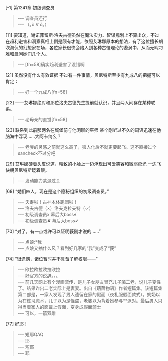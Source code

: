 
[-1] 第1241章 初级调查员
>--- 调查员还行<br>
>--- （｡ò ∀ ó｡）<br>

[11] 要知道，谢诺菲留斯·洛夫古德虽然在魔法实力、智谋规划上不算出众，不过在趋利避害和洞察真相上倒是颇有才能，依照艾琳娜原本的想法，有了这位擅长胡吹海侃的幻想家在场，各位家长很快会陷入到各种古怪理论的漩涡中，从而无暇刁难和盘问她们几个人。
>--- [fn=58]确实趋利避害了没错啊<br>

[21] 虽然没有什么有效证据 不过有一件事情，贝尼特斯至少有九成八的把握可以肯定：
>--- 好一个九成八[fn=58]<br>

[22] ——艾琳娜绝对和那位洛夫古德先生提前就认识，并且两人间存在某种联系。
>--- 老母亲的直觉[fn=58]<br>

[23] 联系到此前那两名在城堡前与他闲聊的巫师 某个刚听过不久的词语迅速在他脑海中浮现……大阿卡纳么？
>--- 老爹的灵感之前就这么高了，狼人化后不就更要起飞。这不直接过个sancheck不过分吧<br>

[29] 艾琳娜硬着头皮说道，精致的小脸上一边浮现出可爱笑容和微弱荧光 一边飞快朝贝尼特斯眨着眼。
>--- 发动能力蒙混过关<br>

[68] “她们四人，现在是这个隐秘组织的初级调查员。”
>--- 夭寿啦！古神本体跑团啦！<br>
>--- 洛夫古德（×）洛夫克拉夫特（✓）<br>
>--- 初级调查员x
幕后大boss√<br>
>--- 初级调查员✘
幕后大boss✔<br>

[70] “对了，有一点或许可以证明莪刚才说的……”
>--- 点娘:*我<br>
>--- 点娘又抽什么风？看到好几家的“我”变成了“莪”<br>

[74] “很遗憾，诸位暂时并不具备了解权限——”
>--- 欧拉欧拉欧拉欧拉<br>
>--- 好官方的说辞。。。<br>
>--- 前几天网上有个漫画流传，是儿子女朋友冒充儿子骗二老，说儿子变性了。结果诈出二老实际上是妻妻。出自《萌菌物语》作者短篇集。该短篇集第二部是，一家人发现了男人遗留在家的假面（夜礼服假面款式）。奶奶以为在练习魔术，儿子以为是怪盗，老婆以为背着她参与**派对。最后男人只得当着家人的面戴上假面，变身成假面骑士<br>
>--- 可以，一箭双雕<br>

[77] 好耶！
>--- 短耶QAQ<br>
>--- 耶<br>
>--- 短耶<br>
>--- 耶<br>
